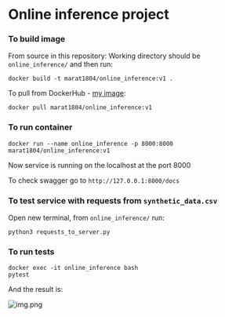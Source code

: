 # Online inference project
### To build image
From source in this repository:
Working directory should be `online_inference/` and then run:
```
docker build -t marat1804/online_inference:v1 .
```

To pull from DockerHub - [my image](https://hub.docker.com/repository/docker/marat1804/online_inference):
```
docker pull marat1804/online_inference:v1
```

### To run container
```
docker run --name online_inference -p 8000:8000 marat1804/online_inference:v1
```
Now service is running on  the localhost at the port 8000

To check swagger go to `http://127.0.0.1:8000/docs`

### To test service with requests from `synthetic_data.csv`
Open new terminal, from `online_inference/` run:
```
python3 requests_to_server.py
```
### To run tests
```
docker exec -it online_inference bash
pytest
```

And the result is:

![img.png](img.png)
